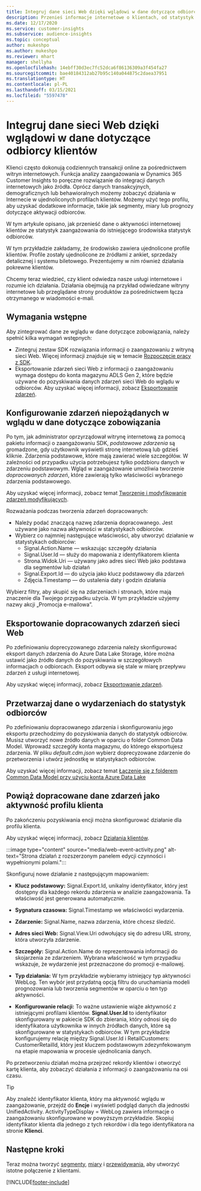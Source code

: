 ```yaml
---
title: Integruj dane sieci Web dzięki wglądowi w dane dotyczące odbiorcy klientów
description: Przenieś informacje internetowe o klientach, od statystyk zaangażowania do statystyk odbiorców.
ms.date: 12/17/2020
ms.service: customer-insights
ms.subservice: audience-insights
ms.topic: conceptual
author: mukeshpo
ms.author: mukeshpo
ms.reviewer: mhart
manager: shellyha
ms.openlocfilehash: 14ebff30d3ec7fc52dca6f86136309a3f454fa27
ms.sourcegitcommit: bae40184312ab27b95c140a044875c2daea37951
ms.translationtype: HT
ms.contentlocale: pl-PL
ms.lasthandoff: 03/15/2021
ms.locfileid: "5597478"
---
```

# <a name="integrate-web-data-from-engagement-insights-with-audience-insights"></a>Integruj dane sieci Web dzięki wglądowi w dane dotyczące odbiorcy klientów

Klienci często dokonują codziennych transakcji online za pośrednictwem witryn internetowych. Funkcja analizy zaangażowania w Dynamics 365 Customer Insights to poręczne rozwiązanie do integracji danych internetowych jako źródła. Oprócz danych transakcyjnych, demograficznych lub behawioralnych możemy zobaczyć działania w Internecie w ujednoliconych profilach klientów. Możemy użyć tego profilu, aby uzyskać dodatkowe informacje, takie jak segmenty, miary lub prognozy dotyczące aktywacji odbiorców.

W tym artykule opisano, jak przenieść dane o aktywności internetowej klientów ze statystyk zaangażowania do istniejącego środowiska statystyk odbiorców.

W tym przykładzie zakładamy, że środowisko zawiera ujednolicone profile klientów. Profile zostały ujednolicone ze źródłami z ankiet, sprzedaży detalicznej i systemu biletowego. Prezentujemy w nim również działania pokrewne klientów. 

Chcemy teraz wiedzieć, czy klient odwiedza nasze usługi internetowe i rozumie ich działania. Działania obejmują na przykład odwiedzane witryny internetowe lub przeglądane strony produktów za pośrednictwem łącza otrzymanego w wiadomości e-mail.

## <a name="prerequisites"></a>Wymagania wstępne

Aby zintegrować dane ze wglądu w dane dotyczące zobowiązania, należy spełnić kilka wymagań wstępnych: 

- Zintegruj zestaw SDK rozwiązania informacji o zaangazowaniu z witryną sieci Web. Więcej informacji znajduje się w temacie [Rozpoczęcie pracy z SDK](../engagement-insights/instrument-website.md).
- Eksportowanie zdarzeń sieci Web z informacji o zaangażowaniu wymaga dostępu do konta magazynu ADLS Gen 2, które będzie używane do pozyskiwania danych zdarzeń sieci Web do wglądu w odbiorców. Aby uzyskać więcej informacji, zobacz [Eksportowanie zdarzeń](../engagement-insights/export-events.md).

## <a name="configure-refined-events-in-engagement-insights"></a>Konfigurowanie zdarzeń niepożądanych w wglądu w dane dotyczące zobowiązania

Po tym, jak administrator oprzyrządował witrynę internetową za pomocą pakietu informacji o zaangażowaniu SDK, *podstawowe zdarzenia* są gromadzone, gdy użytkownik wyświetli stronę internetową lub gdzieś kliknie. Zdarzenia podstawowe, które mają zawierać wiele szczegółów. W zależności od przypadku użycia potrzebujesz tylko podzbioru danych w zdarzeniu podstawowym. Wgląd w zaangażowanie umożliwia tworzenie *dopracowanych zdarzeń*, które zawierają tylko właściwości wybranego zdarzenia podstawowego.     

Aby uzyskać więcej informacji, zobacz temat [Tworzenie i modyfikowanie zdarzeń modyfikujących](../engagement-insights/refined-events.md).

Rozważania podczas tworzenia zdarzeń dopracowanych: 

- Należy podać znaczącą nazwę zdarzenia dopracowanego. Jest używane jako nazwa aktywności w statystykach odbiorców.
- Wybierz co najmniej następujące właściwości, aby utworzyć działanie w statystykach odbiorców: 
    - Signal.Action.Name — wskazując szczegóły działania
    - Signal.User.Id — służy do mapowania z identyfikatorem klienta
    - Strona.Widok.Uri — używany jako adres sieci Web jako podstawa dla segmentów lub działań
    - Signal.Export.Id — do użycia jako klucz podstawowy dla zdarzeń <!-- system generated, do we need to list?-->
    - Zdjęcia.Timestamp — do ustalenia daty i godzin działania

Wybierz filtry, aby skupić się na zdarzeniach i stronach, które mają znaczenie dla Twojego przypadku użycia. W tym przykładzie użyjemy nazwy akcji „Promocja e-mailowa”.

## <a name="export-the-refined-web-events"></a>Eksportowanie dopracowanych zdarzeń sieci Web 

Po zdefiniowaniu doprecyzowanego zdarzenia należy skonfigurować eksport danych zdarzenia do Azure Data Lake Storage, które można ustawić jako źródło danych do pozyskiwania w szczegółowych informacjach o odbiorcach. Eksport odbywa się stale w miarę przepływu zdarzeń z usługi internetowej.

Aby uzyskać więcej informacji, zobacz [Eksportowanie zdarzeń](../engagement-insights/export-events.md).

## <a name="ingest-event-data-to-audience-insights"></a>Przetwarzaj dane o wydarzeniach do statystyk odbiorców

Po zdefiniowaniu dopracowanego zdarzenia i skonfigurowaniu jego eksportu przechodzimy do pozyskiwania danych do statystyk odbiorców. Musisz utworzyć nowe źródło danych w oparciu o folder Common Data Model. Wprowadź szczegóły konta magazynu, do którego eksportujesz zdarzenia. W pliku *default.cdm.json* wybierz doprecyzowane zdarzenie do przetworzenia i utwórz jednostkę w statystykach odbiorców.

Aby uzyskać więcej informacji, zobacz temat [Łączenie się z folderem Common Data Model przy użyciu konta Azure Data Lake](connect-common-data-model.md)


## <a name="relate-refined-event-data-as-an-activity-of-a-customer-profile"></a>Powiąż dopracowane dane zdarzeń jako aktywność profilu klienta

Po zakończeniu pozyskiwania encji można skonfigurować działanie dla profilu klienta.

Aby uzyskać więcej informacji, zobacz [Działania klientów](activities.md).

:::image type="content" source="media/web-event-activity.png" alt-text="Strona działań z rozszerzonym panelem edycji czynności i wypełnionymi polami.":::

Skonfiguruj nowe działanie z następującym mapowaniem: 

- **Klucz podstawowy:** Signal.Export.Id, unikalny identyfikator, który jest dostępny dla każdego rekordu zdarzenia w analizie zaangażowania. Ta właściwość jest generowana automatycznie.

- **Sygnatura czasowa:** Signal.Timestamp we właściwości wydarzenia.

- **Zdarzenie:** Signal.Name, nazwa zdarzenia, które chcesz śledzić.

- **Adres sieci Web:** Signal.View.Uri odwołujący się do adresu URL strony, która utworzyła zdarzenie.

- **Szczegóły:** Signal.Action.Name do reprezentowania informacji do skojarzenia ze zdarzeniem. Wybrana właściwość w tym przypadku wskazuje, że wydarzenie jest przeznaczone do promocji e-mailowej.

- **Typ działania:** W tym przykładzie wybieramy istniejący typ aktywności WebLog. Ten wybór jest przydatną opcją filtru do uruchamiania modeli prognozowania lub tworzenia segmentów w oparciu o ten typ aktywności.

- **Konfigurowanie relacji:** To ważne ustawienie wiąże aktywność z istniejącymi profilami klientów. **Signal.User.Id** to identyfikator skonfigurowany w pakiecie SDK do zbierania, który odnosi się do identyfikatora użytkownika w innych źródłach danych, które są skonfigurowane w statystykach odbiorców. W tym przykładzie konfigurujemy relację między Signal.User.Id i RetailCustomers: CustomerRetailId, który jest kluczem podstawowym zdezynfekowanym na etapie mapowania w procesie ujednolicania danych.


Po przetworzeniu działań można przejrzeć rekordy klientów i otworzyć kartę klienta, aby zobaczyć działania z informacji o zaangażowaniu na osi czasu. 

> [!TIP]
> Aby znaleźć identyfikator klienta, który ma aktywność wglądu w zaangażowanie, przejdź do **Encje** i wyświetl podgląd danych dla jednostki UnifiedActivity. ActivityTypeDisplay = WebLog zawiera informacje o zaangażowaniu skonfigurowane w powyższym przykładzie. Skopiuj identyfikator klienta dla jednego z tych rekordów i dla tego identyfikatora na stronie **Klienci**.

## <a name="next-steps"></a>Następne kroki

Teraz można tworzyć [segmenty](segments.md), [miary](measures.md) i [przewidywania](predictions.md), aby utworzyć istotne połączenie z klientami.


[!INCLUDE[footer-include](../includes/footer-banner.md)]